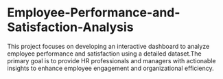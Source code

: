 # Employee-Performance-and-Satisfaction-Analysis
This project focuses on developing an interactive dashboard to analyze employee performance and  satisfaction using a detailed dataset.The primary goal is to provide HR  professionals and managers with actionable insights to enhance employee engagement and organizational  efficiency.
